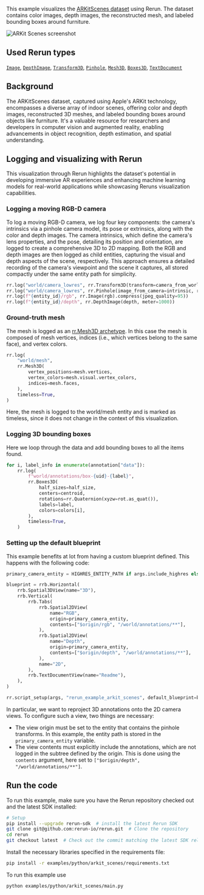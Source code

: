 <!--[metadata]
title = "ARKit scenes"
tags = ["2D", "3D", "Depth", "Mesh", "Object detection", "Pinhole camera", "Blueprint"]
thumbnail = "https://static.rerun.io/arkit-scenes/6d920eaa42fb86cfd264d47180ecbecbb6dd3e09/480w.png"
thumbnail_dimensions = [480, 480]
channel = "main"
-->

This example visualizes the [ARKitScenes dataset](https://github.com/apple/ARKitScenes/) using Rerun.
The dataset contains color images, depth images, the reconstructed mesh, and labeled bounding boxes around furniture.

<picture data-inline-viewer="examples/arkit_scenes">
  <source media="(max-width: 480px)" srcset="https://static.rerun.io/arkit_scenes/fb9ec9e8d965369d39d51b17fc7fc5bae6be10cc/480w.png">
  <source media="(max-width: 768px)" srcset="https://static.rerun.io/arkit_scenes/fb9ec9e8d965369d39d51b17fc7fc5bae6be10cc/768w.png">
  <source media="(max-width: 1024px)" srcset="https://static.rerun.io/arkit_scenes/fb9ec9e8d965369d39d51b17fc7fc5bae6be10cc/1024w.png">
  <source media="(max-width: 1200px)" srcset="https://static.rerun.io/arkit_scenes/fb9ec9e8d965369d39d51b17fc7fc5bae6be10cc/1200w.png">
  <img src="https://static.rerun.io/arkit_scenes/fb9ec9e8d965369d39d51b17fc7fc5bae6be10cc/full.png" alt="ARKit Scenes screenshot">
</picture>

## Used Rerun types
[`Image`](https://www.rerun.io/docs/reference/types/archetypes/image),
[`DepthImage`](https://www.rerun.io/docs/reference/types/archetypes/depth_image), [`Transform3D`](https://www.rerun.io/docs/reference/types/archetypes/transform3d),
[`Pinhole`](https://www.rerun.io/docs/reference/types/archetypes/pinhole), [`Mesh3D`](https://www.rerun.io/docs/reference/types/archetypes/mesh3d),
[`Boxes3D`](https://www.rerun.io/docs/reference/types/archetypes/boxes3d),
[`TextDocument`](https://www.rerun.io/docs/reference/types/archetypes/text_document)

## Background

The ARKitScenes dataset, captured using Apple's ARKit technology, encompasses a diverse array of indoor scenes, offering color and depth images, reconstructed 3D meshes, and labeled bounding boxes around objects like furniture. It's a valuable resource for researchers and developers in computer vision and augmented reality, enabling advancements in object recognition, depth estimation, and spatial understanding.

## Logging and visualizing with Rerun
This visualization through Rerun highlights the dataset's potential in developing immersive AR experiences and enhancing machine learning models for real-world applications while showcasing Reruns visualization capabilities.

### Logging a moving RGB-D camera
To log a moving RGB-D camera, we log four key components: the camera's intrinsics via a pinhole camera model, its pose or extrinsics, along with the color and depth images. The camera intrinsics, which define the camera's lens properties, and the pose, detailing its position and orientation, are logged to create a comprehensive 3D to 2D mapping. Both the RGB and depth images are then logged as child entities, capturing the visual and depth aspects of the scene, respectively. This approach ensures a detailed recording of the camera's viewpoint and the scene it captures, all stored compactly under the same entity path for simplicity.
```python
rr.log("world/camera_lowres", rr.Transform3D(transform=camera_from_world))
rr.log("world/camera_lowres", rr.Pinhole(image_from_camera=intrinsic, resolution=[w, h]))
rr.log(f"{entity_id}/rgb", rr.Image(rgb).compress(jpeg_quality=95))
rr.log(f"{entity_id}/depth", rr.DepthImage(depth, meter=1000))
```

### Ground-truth mesh
The mesh is logged as an [rr.Mesh3D archetype](https://www.rerun.io/docs/reference/types/archetypes/mesh3d).
In this case the mesh is composed of mesh vertices, indices (i.e., which vertices belong to the same face), and vertex
colors.
```python
rr.log(
    "world/mesh",
    rr.Mesh3D(
        vertex_positions=mesh.vertices,
        vertex_colors=mesh.visual.vertex_colors,
        indices=mesh.faces,
    ),
    timeless=True,
)
```
Here, the mesh is logged to the world/mesh entity and is marked as timeless, since it does not change in the context of this visualization.

### Logging 3D bounding boxes
Here we loop through the data and add bounding boxes to all the items found.
```python
for i, label_info in enumerate(annotation["data"]):
    rr.log(
        f"world/annotations/box-{uid}-{label}",
        rr.Boxes3D(
            half_sizes=half_size,
            centers=centroid,
            rotations=rr.Quaternion(xyzw=rot.as_quat()),
            labels=label,
            colors=colors[i],
        ),
        timeless=True,
    )
```
<!--
# Projecting 3D bounding boxes to 2D and logging the line segments
```python
for i, (label, bbox_2d) in enumerate(zip(bbox_labels, bboxes_2d)):
    log_line_segments(f"{entity_id}/bbox-2D-segments/{label}", bbox_2d.reshape(-1, 2), colors[i], label)
```
 -->


### Setting up the default blueprint

This example benefits at lot from having a custom blueprint defined. This happens with the following code:

```python
primary_camera_entity = HIGHRES_ENTITY_PATH if args.include_highres else LOWRES_POSED_ENTITY_PATH

blueprint = rrb.Horizontal(
    rrb.Spatial3DView(name="3D"),
    rrb.Vertical(
        rrb.Tabs(
            rrb.Spatial2DView(
                name="RGB",
                origin=primary_camera_entity,
                contents=["$origin/rgb", "/world/annotations/**"],
            ),
            rrb.Spatial2DView(
                name="Depth",
                origin=primary_camera_entity,
                contents=["$origin/depth", "/world/annotations/**"],
            ),
            name="2D",
        ),
        rrb.TextDocumentView(name="Readme"),
    ),
)

rr.script_setup(args, "rerun_example_arkit_scenes", default_blueprint=blueprint)
```

In particular, we want to reproject 3D annotations onto the 2D camera views. To configure such a view, two things are necessary:
- The view origin must be set to the entity that contains the pinhole transforms. In this example, the entity path is stored in the `primary_camera_entity` variable.
- The view contents must explicitly include the annotations, which are not logged in the subtree defined by the origin. This is done using the `contents` argument, here set to `["$origin/depth", "/world/annotations/**"]`.


## Run the code

To run this example, make sure you have the Rerun repository checked out and the latest SDK installed:
```bash
# Setup
pip install --upgrade rerun-sdk  # install the latest Rerun SDK
git clone git@github.com:rerun-io/rerun.git  # Clone the repository
cd rerun
git checkout latest  # Check out the commit matching the latest SDK release
```

Install the necessary libraries specified in the requirements file:
```bash
pip install -r examples/python/arkit_scenes/requirements.txt
```

To run this example use
```bash
python examples/python/arkit_scenes/main.py
```

